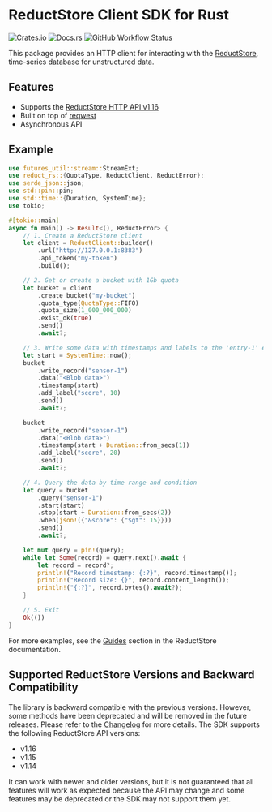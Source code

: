 # ReductStore Client SDK for Rust

[![Crates.io](https://img.shields.io/crates/v/reduct-rs)](https://crates.io/crates/reduct-rs)
[![Docs.rs](https://docs.rs/reduct-rs/badge.svg)](https://docs.rs/reduct-rs/latest/reduct_rs/)
[![GitHub Workflow Status](https://img.shields.io/github/actions/workflow/status/reductstore/reduct-rs/ci.yml?branch=main)](https://github.com/reductstore/reduct-rs/actions)

This package provides an HTTP client for interacting with the [ReductStore](https://www.reduct.store), time-series
database for unstructured data.

## Features

* Supports the [ReductStore HTTP API v1.16](https://www.reduct.store/docs/http-api)
* Built on top of [reqwest](https://github.com/seanmonstar/reqwest)
* Asynchronous API

## Example

```rust
use futures_util::stream::StreamExt;
use reduct_rs::{QuotaType, ReductClient, ReductError};
use serde_json::json;
use std::pin::pin;
use std::time::{Duration, SystemTime};
use tokio;

#[tokio::main]
async fn main() -> Result<(), ReductError> {
    // 1. Create a ReductStore client
    let client = ReductClient::builder()
        .url("http://127.0.0.1:8383")
        .api_token("my-token")
        .build();

    // 2. Get or create a bucket with 1Gb quota
    let bucket = client
        .create_bucket("my-bucket")
        .quota_type(QuotaType::FIFO)
        .quota_size(1_000_000_000)
        .exist_ok(true)
        .send()
        .await?;

    // 3. Write some data with timestamps and labels to the 'entry-1' entry
    let start = SystemTime::now();
    bucket
        .write_record("sensor-1")
        .data("<Blob data>")
        .timestamp(start)
        .add_label("score", 10)
        .send()
        .await?;

    bucket
        .write_record("sensor-1")
        .data("<Blob data>")
        .timestamp(start + Duration::from_secs(1))
        .add_label("score", 20)
        .send()
        .await?;

    // 4. Query the data by time range and condition
    let query = bucket
        .query("sensor-1")
        .start(start)
        .stop(start + Duration::from_secs(2))
        .when(json!({"&score": {"$gt": 15}}))
        .send()
        .await?;

    let mut query = pin!(query);
    while let Some(record) = query.next().await {
        let record = record?;
        println!("Record timestamp: {:?}", record.timestamp());
        println!("Record size: {}", record.content_length());
        println!("{:?}", record.bytes().await?);
    }

    // 5. Exit
    Ok(())
}

```

For more examples, see the [Guides](https://reduct.store/docs/guides) section in the ReductStore documentation.


## Supported ReductStore Versions and  Backward Compatibility

The library is backward compatible with the previous versions. However, some methods have been deprecated and will be
removed in the future releases. Please refer to the [Changelog](CHANGELOG.md) for more details.
The SDK supports the following ReductStore API versions:

* v1.16
* v1.15
* v1.14

It can work with newer and older versions, but it is not guaranteed that all features will work as expected because
the API may change and some features may be deprecated or the SDK may not support them yet.

